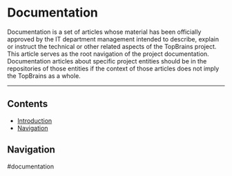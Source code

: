 # Documentation
Documentation is a set of articles whose material has been officially approved by the IT department management intended to describe, explain or instruct the technical or other related aspects of the TopBrains project. This article serves as the root navigation of the project documentation. Documentation articles about specific project entities should be in the repositories of those entities if the context of those articles does not imply the TopBrains as a whole.

---

## Contents
- [Introduction](#documentation)
- [Navigation](#navigation)

## Navigation

#documentation